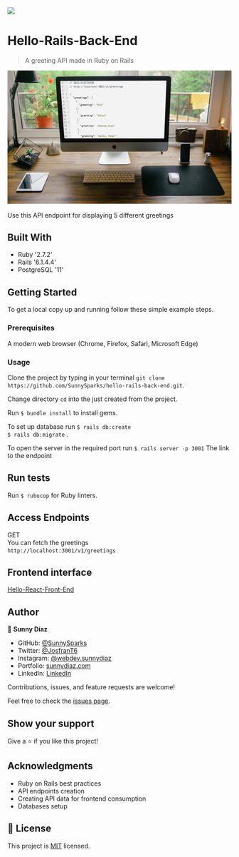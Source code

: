 ![](https://img.shields.io/badge/Microverse-blueviolet)

# Hello-Rails-Back-End

> A greeting API made in Ruby on Rails


![screenshot](./preview.jpeg)

Use this API endpoint for displaying 5 different greetings

## Built With

- Ruby '2.7.2'
- Rails '6.1.4.4'
- PostgreSQL '11'

## Getting Started

To get a local copy up and running follow these simple example steps.

### Prerequisites
 A modern web browser (Chrome, Firefox, Safari, Microsoft Edge)


### Usage
 Clone the project by typing in your terminal `git clone https://github.com/SunnySparks/hello-rails-back-end.git`.

 Change directory `cd` into the just created from the project.

 Run `$ bundle install` to install gems.
 
 To set up database run `$ rails db:create` \
`$ rails db:migrate` \.

 To open the server in the required port run `$ rails server -p 3001` 
 The link to the endpoint
 
## Run tests

 Run `$ rubocop` for Ruby linters.

## Access Endpoints
GET \
You can fetch the greetings \
`http://localhost:3001/v1/greetings`

## Frontend interface
[Hello-React-Front-End](https://github.com/SunnySparks/hello-react-front-end)

## Author

👤 **Sunny Díaz**

- GitHub: [@SunnySparks](https://github.com/SunnySparks)
- Twitter: [@JosfranT6](https://twitter.com/JosFranT6)
- Instagram: [@webdev.sunnydiaz](https://www.instagram.com/webdev.sunnydiaz/)
- Portfolio: [sunnydiaz.com](https://sunnydiaz.com/)
- LinkedIn: [LinkedIn](https://www.linkedin.com/in/jose-f-silva/)

Contributions, issues, and feature requests are welcome!

Feel free to check the [issues page](https://github.com/SunnySparks/acnh-metrics.git/issues).

## Show your support

Give a ⭐️ if you like this project!

## Acknowledgments

- Ruby on Rails best practices
- API endpoints creation
- Creating API data for frontend consumption
- Databases setup

## 📝 License

This project is [MIT](./MIT.md) licensed.
